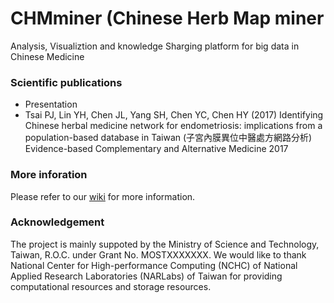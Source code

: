 # CHMminer (Chinese Herb Map miner
Analysis, Visualiztion and knowledge Sharging platform for big data in Chinese Medicine



### Scientific publications
- Presentation 
- Tsai PJ, Lin YH, Chen JL, Yang SH, Chen YC, Chen HY (2017) Identifying Chinese herbal medicine network for endometriosis: implications from a population-based database in Taiwan  (子宮內膜異位中醫處方網路分析) Evidence-based Complementary and Alternative Medicine 2017

### More inforation
Please refer to our [wiki](https://github.com/Yuchunchen/CHMminer/wiki) for more information.

### Acknowledgement ###
The project is mainly suppoted by the Ministry of Science and Technology, Taiwan, R.O.C. under Grant No. MOSTXXXXXXX.
We would like to thank National Center for High-performance Computing (NCHC) of National Applied Research Laboratories (NARLabs) of Taiwan for providing computational resources and storage resources.